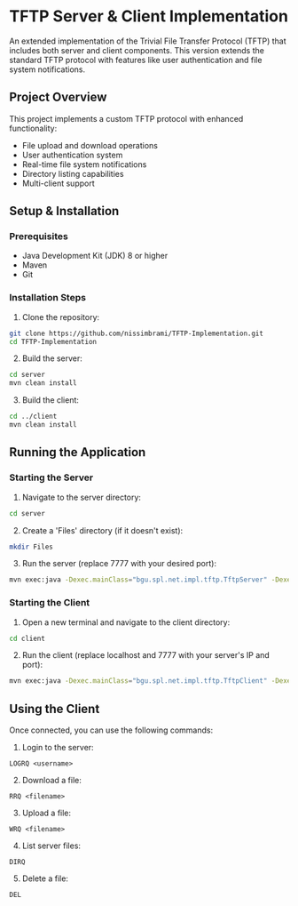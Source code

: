 # TFTP Server & Client Implementation

An extended implementation of the Trivial File Transfer Protocol (TFTP) that includes both server and client components. This version extends the standard TFTP protocol with features like user authentication and file system notifications.

## Project Overview

This project implements a custom TFTP protocol with enhanced functionality:
- File upload and download operations
- User authentication system
- Real-time file system notifications
- Directory listing capabilities
- Multi-client support

## Setup & Installation

### Prerequisites
- Java Development Kit (JDK) 8 or higher
- Maven
- Git

### Installation Steps

1. Clone the repository:
```bash
git clone https://github.com/nissimbrami/TFTP-Implementation.git
cd TFTP-Implementation
```

2. Build the server:
```bash
cd server
mvn clean install
```

3. Build the client:
```bash
cd ../client
mvn clean install
```

## Running the Application

### Starting the Server

1. Navigate to the server directory:
```bash
cd server
```

2. Create a 'Files' directory (if it doesn't exist):
```bash
mkdir Files
```

3. Run the server (replace 7777 with your desired port):
```bash
mvn exec:java -Dexec.mainClass="bgu.spl.net.impl.tftp.TftpServer" -Dexec.args="7777"
```

### Starting the Client

1. Open a new terminal and navigate to the client directory:
```bash
cd client
```

2. Run the client (replace localhost and 7777 with your server's IP and port):
```bash
mvn exec:java -Dexec.mainClass="bgu.spl.net.impl.tftp.TftpClient" -Dexec.args="localhost 7777"
```

## Using the Client

Once connected, you can use the following commands:

1. Login to the server:
```
LOGRQ <username>
```

2. Download a file:
```
RRQ <filename>
```

3. Upload a file:
```
WRQ <filename>
```

4. List server files:
```
DIRQ
```

5. Delete a file:
```
DEL
